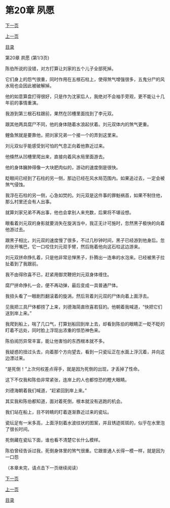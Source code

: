 <h1>第20章    夙愿</h1>
            <div><p><a href="./0058_%E7%AC%AC20%E7%AB%A0_%E5%A4%99%E6%84%BF.md">下一页</a></p><p><a href="./0056_%E7%AC%AC19%E7%AB%A0_%E9%9D%92%E9%93%9C%E5%85%AB%E5%8D%A6.md">上一页</a></p><p><a href="../">目录</a></p></div>
            <div><p>第20章    夙愿 (第1/3页)</p><p>陈伯所说的没错，对方打算让刘家的五个儿子全部死掉。</p><p>它们身上的怨气很重，同时作用在五根石柱上，使得煞气增强很多，五鬼分尸的风水局也会因此被破解掉。</p><p>他的如意算盘打得很好，只是作为沈家后人，我绝对不会袖手旁观，更不能让十几年前的事情重演。</p><p>我游到第三根石柱跟前，果然在凹槽里面找到了李元双。</p><p>跟其他两具腐尸不同，他的身体随着水浪起伏着。刘元双体内的煞气更重。</p><p>鲤鱼煞就是要靠他，把刘家兄弟一个接一个的弄到这里来。</p><p>刘元双似乎能感受到可怕的气息正向着他靠近过来。</p><p>他倏然从凹槽里爬出来，直接向着风水局里面游去。</p><p>他的身体臃肿得像一大块肥肉似的，游动的速度倒是很快。</p><p>眨眼间已经到了石柱的另一侧，那边已经在风水局范围内。如果追过去，一定会被煞气侵蚀。</p><p>我浮在石柱的另一侧，心急如焚的。刘元双是这件事的罪魁祸首，如果不制住他，那么村里还会有人出事。</p><p>就算刘家兄弟不再出事，他也会拿别人来充数，后果将不堪设想。</p><p>眼看着刘元双的身影就要消失在旋涡当中，我正无计可施时，忽然黑子极快的向着他游过去。</p><p>跟黑子相比，刘元双的速度慢了很多，不过几秒钟时间，黑子已经游到他身后。忽的张开嘴巴，它一口咬住刘元双手臂，然后拖着他向这石柱这边游来。</p><p>刘元双拼命挣扎着，只是他非常忌惮黑子，扑腾出一连串的水泡来。已经被黑子拉扯着到了我跟前。</p><p>我不由得欣喜不已，赶紧用御灵鞭把刘元双身体缠住。</p><p>腐尸拼命挣扎一会，便不再动弹，最后变成一具普通尸体。</p><p>我扭头看了一眼剧烈翻滚着的旋涡，然后背着刘元双的尸体向着上面浮去。</p><p>见我把三具尸体都捞了上来，刘德海简直欣喜若狂的。他朝着我喊道，“快把它们送到岸上来。”</p><p>我爬到船上，喘了几口气，打算划船回到岸上去，却看到陈伯的眼睛正一眨不眨的盯着不远处，同时脸上浮现出浓重的惊恐神色来。</p><p>陈伯阅历异常丰富，能让他害怕的东西根本就不多。</p><p>我疑惑的扭过头去，向着那个方向望去，看到一只瓷坛正在水面上浮沉着，并向这边漂过来。</p><p>“是死倒！”上次何权差点得手，就是因为死倒的出现，才丢掉了性命。</p><p>这下不仅我和陈伯非常紧张，连岸上的人也都惊恐的瞪大眼睛。</p><p>刘德海朝着我们喊道，“赶紧回到岸上来。”</p><p>其实我和陈伯都知道，面对着死倒，根本就没有逃跑的机会。</p><p>我们站在船上，目不转睛的盯着逐渐靠近过来的瓷坛。</p><p>瓷坛足有一米多高，上面浮刻着水波纹状的图案，并且锈迹斑斑的，似乎在水里泡了很长时间。</p><p>死倒藏在瓷坛下面，谁也看不清楚它长什么模样。</p><p>陈伯曾经告诉过我，死倒身体里的煞气很重。它跟普通人长得一模一样，就是因为一口怨</p><p>（本章未完，请点击下一页继续阅读）</p></div>
            <div><p><a href="./0058_%E7%AC%AC20%E7%AB%A0_%E5%A4%99%E6%84%BF.md">下一页</a></p><p><a href="./0056_%E7%AC%AC19%E7%AB%A0_%E9%9D%92%E9%93%9C%E5%85%AB%E5%8D%A6.md">上一页</a></p><p><a href="../">目录</a></p></div>